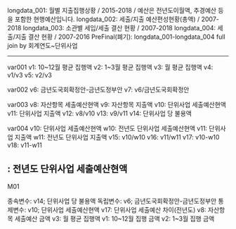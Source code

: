 longdata_001: 월별 지출집행상황 / 2015-2018 / 예산은 전년도이월액, 추경예산 등을 포함한 현행예산입니다.
longdata_002: 세출/지출 예산편성현황(총액) / 2007-2018
longdata_003: 소관별 세입/세출 결산 현황 / 2007-2018
longdata_004: 세출/지출 결산 현황 / 2007-2016
PreFinal(폐기): longdata_001-longdata_004 full join by 회계연도~단위사업

---

var001
  v1: 10~12월 평균 집행액
  v2: 1~3월 평균 집행액
  v3: 월 평균 집행액
  v4: v1/v3
  v5: v2/v3

var002
  v6: 금년도국회확정안-금년도정부안
  v7: v6/금년도국회확정안

var003
  v8: 자산항목 세출예산현액
  v9: 자산항목 지출액
  v10: 단위사업 세출예산현액
  v11: 단위사업 지출액
  v12: v8/v10
  v13: v9/v11
  v14: 단위사업 당 불용액

var004
  v10: 단위사업 세출예산현액
  w10: 전년도 단위사업 세출예산현액
  v11: 단위사업 지출액
  w11: 전년도 단위사업 지출액
  v15: v10/w10
  v16: v11/w11
  v17: v10-w10
  v18: v11-w11


  : 전년도 단위사업 세출예산현액
---

M01

종속변수: v14; 단위사업 당 불용액
독립변수: v6; 금년도국회확정안-금년도정부안
통제변수:
  v10; 단위사업 세출예산현액
  v17: 단위사업 세출예산 차이(전년도)
  v8: 자산항목 세출예산 금액
  v3: 월 평균 집행액
  v1: 10~12월 집행 금액
  v2: 1~3월 집행 금액
